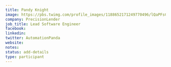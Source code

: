 ```yaml
---
title: Pandy Knight
image: https://pbs.twimg.com/profile_images/1188652171249770496/lQaPFsCs_400x400.jpg
company: PrecisionLender
job_title: Lead Software Engineer
facebook:
linkedin:
twitter: AutomationPanda
website:
notes:
status: add-details
type: participant
---
```


<!-- put more details about participant here -->
